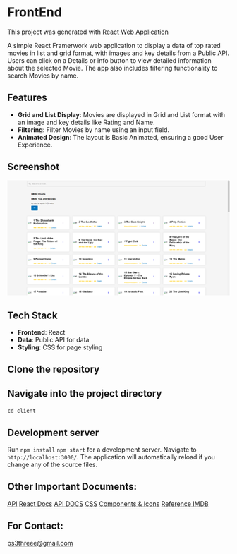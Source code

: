 # FrontEnd

This project was generated with [React Web Application](https://react.dev/)

A simple React Framerwork web application to display a data of top rated movies in list and grid format, with images and key details from a Public API. Users can click on a Details or info button to view detailed information about the selected Movie. The app also includes filtering functionality to search Movies by name.


## Features

  - **Grid and List Display**: Movies are displayed in Grid and List format with an image and key details like Rating and Name.
  - **Filtering**: Filter Movies by name using an input field.
  - **Animated Design**: The layout is Basic Animated, ensuring a good User Experience.

## Screenshot

![Home Page](https://github.com/ps3coder/Movie_Database_Web/blob/main/SC.png)


## Tech Stack

- **Frontend**: React 
- **Data**: Public API for data
- **Styling**: CSS for page styling

## Clone the repository



## Navigate into the project directory
`cd client`


## Development server

Run `npm install`  `npm start` for a development server. Navigate to `http://localhost:3000/`. The application will automatically reload if you change any of the source files.

## Other Important Documents:
[API](https://dummyapi.online/api/movies)
[React Docs](https://legacy.reactjs.org/docs/create-a-new-react-app.html)
[API DOCS](https://dummyapi.online/)
[CSS](https://freefrontend.com/)
[Components & Icons](https://mui.com/) 
[Reference IMDB](https://www.imdb.com/chart/top/?sort=rank%2Casc) 



## For Contact:
ps3threee@gmail.com
